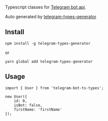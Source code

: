 Typescript classes for [Telegram bot api](https://core.telegram.org/bots/api).

Auto generated by [telegram-types-generator](https://www.npmjs.com/package/telegram-types-generator)

## Install
```
npm install -g telegram-types-generator
```
or
```
yarn global add telegram-types-generator
```

## Usage

```
import { User } from 'telegram-bot-ts-types';

new User({
    id: 0,
    isBot: false,
    firstName: 'firstName'
});
```